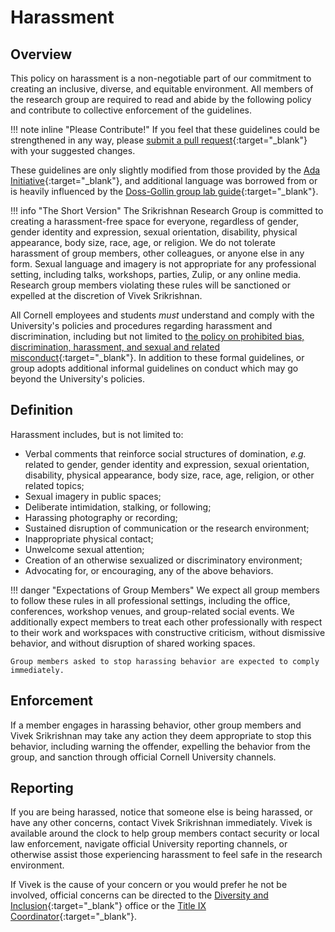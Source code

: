 # Harassment

## Overview

This policy on harassment is a non-negotiable part of our commitment to creating an inclusive, diverse, and equitable environment. All members of the research group are required to read and abide by the following policy and contribute to collective enforcement of the guidelines.

!!! note inline "Please Contribute!"
    If you feel that these guidelines could be strengthened in any way, please [submit a pull request](http://github.com/srikrishnan-lab/lab-manual){:target="_blank"} with your suggested changes.

These guidelines are only slightly modified from those provided by the [Ada Initiative](https://geekfeminism.wikia.org/wiki/Conference_anti-harassment/Policy){:target="_blank"}, and additional language was borrowed from or is heavily influenced by the [Doss-Gollin group lab guide](http://dossgollin-lab.github.io/lab-guide){:target="_blank"}.

!!! info "The Short Version"
    The Srikrishnan Research Group is committed to creating a harassment-free space for everyone, regardless of gender, gender identity and expression, sexual orientation, disability, physical appearance, body size, race, age, or religion. We do not tolerate harassment of group members, other colleagues, or anyone else in any form. Sexual language and imagery is not appropriate for any professional setting, including talks, workshops, parties, Zulip, or any online media. Research group members violating these rules will be sanctioned or expelled at the discretion of Vivek Srikrishnan.

All Cornell employees and students *must* understand and comply with the University's policies and procedures regarding harassment and discrimination, including but not limited to [the policy on prohibited bias, discrimination, harassment, and sexual and related misconduct](https://www.dfa.cornell.edu/sites/default/files/vol6_4.pdf){:target="_blank"}. In addition to these formal guidelines, or group adopts additional informal guidelines on conduct which may go beyond the University's policies.

## Definition

Harassment includes, but is not limited to:

* Verbal comments that reinforce social structures of domination, *e.g.* related to gender, gender identity and expression, sexual orientation, disability, physical appearance, body size, race, age, religion, or other related topics;
* Sexual imagery in public spaces;
* Deliberate intimidation, stalking, or following;
* Harassing photography or recording;
* Sustained disruption of communication or the research environment;
* Inappropriate physical contact;
* Unwelcome sexual attention;
* Creation of an otherwise sexualized or discriminatory environment;
* Advocating for, or encouraging, any of the above behaviors.

!!! danger "Expectations of Group Members"
    We expect all group members to follow these rules in all professional settings, including the office, conferences, workshop venues, and group-related social events. We additionally expect members to treat each other professionally with respect to their work and workspaces with constructive criticism, without dismissive behavior, and without disruption of shared working spaces.

    Group members asked to stop harassing behavior are expected to comply immediately.

## Enforcement

If a member engages in harassing behavior, other group members and Vivek Srikrishnan may take any action they deem appropriate to stop this behavior, including warning the offender, expelling the behavior from the group, and sanction through official Cornell University channels.

## Reporting

If you are being harassed, notice that someone else is being harassed, or have any other concerns, contact Vivek Srikrishnan immediately. Vivek is available around the clock to help group members contact security or local law enforcement, navigate official University reporting channels, or otherwise assist those experiencing harassment to feel safe in the research environment.

If Vivek is the cause of your concern or you would prefer he not be involved, official concerns can be directed to the [Diversity and Inclusion](https://diversity.cornell.edu/our-commitments/bias-reporting-cornell){:target="_blank"} office or the [Title IX Coordinator](http://titleix.cornell.edu/){:target="_blank"}.
